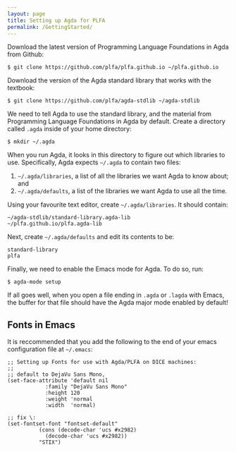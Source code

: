 ```yaml
---
layout: page
title: Setting up Agda for PLFA
permalink: /GettingStarted/
---
```


Download the latest version of Programming Language Foundations in Agda from Github:

```
$ git clone https://github.com/plfa/plfa.github.io ~/plfa.github.io
```

Download the version of the Agda standard library that works with the textbook:

```
$ git clone https://github.com/plfa/agda-stdlib ~/agda-stdlib
```

We need to tell Agda to use the standard library, and the material from Programming Language Foundations in Agda by default. Create a directory called `.agda` inside of your home directory:

```
$ mkdir ~/.agda
```

When you run Agda, it looks in this directory to figure out which libraries to use. Specifically, Agda expects `~/.agda` to contain two files:

  1. `~/.agda/libraries`, a list of all the libraries we want Agda to know about; and
  2. `~/.agda/defaults`, a list of the libraries we want Agda to use all the time.

Using your favourite text editor, create `~/.agda/libraries`. It should contain:

```
~/agda-stdlib/standard-library.agda-lib
~/plfa.github.io/plfa.agda-lib
```

Next, create `~/.agda/defaults` and edit its contents to be:
```
standard-library
plfa
```

Finally, we need to enable the Emacs mode for Agda. To do so, run:

```
$ agda-mode setup
```

If all goes well, when you open a file ending in `.agda` or `.lagda` with Emacs, the buffer for that file should have the Agda major mode enabled by default!

## Fonts in Emacs

It is reccommended that you add the following to the end of your emacs configuration file at `~/.emacs`:
```
;; Setting up Fonts for use with Agda/PLFA on DICE machines:
;;
;; default to DejaVu Sans Mono, 
(set-face-attribute 'default nil
		    :family "DejaVu Sans Mono"
		    :height 120
		    :weight 'normal
		    :width  'normal)

;; fix \:
(set-fontset-font "fontset-default"
		  (cons (decode-char 'ucs #x2982)
			(decode-char 'ucs #x2982))
		  "STIX")
```

